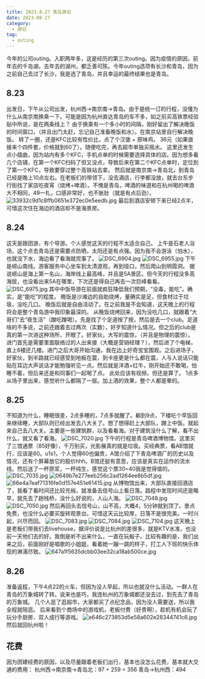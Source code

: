```yaml
---
title: 2023.8.27 青岛游记
date: 2023-08-27
category:
  - 游记
tag:
  - outing
---
```


今年的公司outing。入职两年多，这是经历的第三次outing。因为疫情的原因，前年去的千岛湖，去年去的湖州，都乏善可陈。今年outing选项有长沙和青岛，因为之前自己去过了长沙，我是选了青岛，并且幸运的最终结果也是青岛。
## 8.23
出发日，下午从公司出发，杭州西->南京南->青岛。由于是统一订的行程，没懂为什么从南京南换乘一下。可能是因为杭州直达青岛的车不多，如之前买高铁票经验贴中所说，是在两条线上？
由于换乘有一个多小时的间隔，刚好留出了解决晚饭的时间窗口，（并且出门太赶，忘记自己准备晚饭和水）。在南京站里自行解决晚饭。
转了一圈，还是KFC比较有性价比，点了个汉堡 + 原味鸡， 36元（如果直接来个四件套，价格就到60了）。随便吃完，再去超市单独买瓶水。
这里还发生点小插曲，因为站内有多个KFC，手机点单的时候需要选择具体的店。因为想多看几个店铺，在第一个KFC扫码了但又没点，导致后来在第二个KFC点单时，定位到了第一个KFC，导致要穿过整个高铁站去拿。
然后就是南京南->青岛北，到青岛已经是晚上10点左右。在老板们的带领下，没去酒店，行李都没放，就去台东步行街找了家店吃夜宵（烧烤+啤酒）。不愧是青岛，啤酒的味道和在杭州喝的啤酒大不相同，49一扎，口感非常好，也不胀肚（就是有点后劲）。
![33932c9d1c8ffb0651e372ec0e5eedb.jpg](2023.8.27青岛游记\33932c9d1c8ffb0651e372ec0e5eedb.jpg)
最后到酒店安顿下来已经2点半，可惜这次住在海边的酒店却不是海景房。
## 8.24
这天是跟团游，有个导游。个人感觉这天的行程不太适合自己。
上午是石老人浴场，这个点去青岛还是需要点防晒，太阳还是有点强。因为我不会游泳（怕水），也就没下水，海边看了看海就完事了。
![DSC_6904.jpg](2023.8.27青岛游记\DSC_6904.jpg)
![DSC_6955.jpg](2023.8.27青岛游记\DSC_6955.jpg)
下午是崂山南线。游客服务中心坐车到太清道观，再到垭口，然后爬山到明霞洞。
据说崂山是海上第一名山，海岸线上最高峰，并且是5A景区。但今天的行程没多高海拔，也没看出来5A在哪里，下次还是得自己再去一次巨峰看看。
![DSC_6975.jpg](2023.8.27青岛游记\DSC_6975.jpg)
其中中饭导游在前面就疯狂降低我们预期，“没毒，能吃”。确实，是“能吃”的程度。
晚饭是沙滩边的自助烧烤，量确实是足，但食材过于垃圾，没吃几口。
晚饭后就是自由活动了。在之前我是不会知道，这天晚上的行程将会是整个青岛游中我印象最深的。
从晚饭烧烤回来，因为没吃几口，就跟着“大哥们”去“夜生活”（蹭吃蹭喝）。先是找了个足道按了按，然后是去一个club。足道啥的不多说，之前还跟着去过两次（实数），好歹知道什么情况。但之后的club是真的第一次进这种场所，开眼了。好家伙，大写的震惊，（并且是物理的震惊）。
进门首先是需要里面联络过的人出来接（大概是营销经理？），然后进了个电梯，直上6楼还几楼。进门之后大哥开始沟通，我在边上好奇宝宝围观。之后进场子，好家伙，到半路就已经感受到地板在震，到卡座更是什么都在震，人与人说话只能贴在耳边大声说话才能勉强听见一点。然后就是洋酒+红牛，刚开始还不敢喝，怕睡不着，但后来还是和同事们一起喝了点。
此处应该有视频，但还是算了。
1点多从场子里出来，感觉听什么都隔了一层。加上酒的效果，整个人都是晕的。
## 8.25
不知道为什么，睡眠很差，2点多睡的，7点多就醒了。躺到9点，下楼吃个早饭回来继续睡，大部队则已经出发去八大关了。想了想得赶上大部队，蹭上中饭。就起来自己去八大关。主要是一些建筑群，以及看看海。对于建筑没什么了解，看不出什么，就又看了看海。
![DSC_7020.jpg](2023.8.27青岛游记\DSC_7020.jpg)
下午的行程是青岛啤酒博物馆。这里买了三馆通票（85好像），千万别买，光影展真的就是垃圾。买经典票，看AB馆就行，应该是60。u1s1，个人觉得60也偏贵，A馆介绍了下青岛啤酒厂的历史以及情况，还有个屏幕放它的股价hhh。B馆还挺有意思，应该是真实在运作的流水线。然后送了一杯原浆，一杯纯生，感觉这个票30~40我是觉得值的。
![DSC_7035.jpg](2023.8.27青岛游记\DSC_7035.jpg)
![0649b7e277eeb256c2ad1264ee8b5df.jpg](2023.8.27青岛游记\0649b7e277eeb256c2ad1264ee8b5df.jpg)
![66e4a7eaf71316fe0d157e451e61415.jpg](2023.8.27青岛游记\66e4a7eaf71316fe0d157e451e61415.jpg)
从博物馆出来，大部队直接回酒店了，我看了看时间还比较充裕，就准备去信号山上看日落。路程中发现时间还是略早，就先去了趟栈桥，没什么好说的，人山人海。
![DSC_7048.jpg](2023.8.27青岛游记\DSC_7048.jpg)
![DSC_7050.jpg](2023.8.27青岛游记\DSC_7050.jpg)
然后再回头去信号山，山不高，大概4，5分钟就到顶了。景点免费，也没什么必要买旋转观景台。可惜这天云比较厚，日落不是很完美。一时兴起，兴尽而回。
![DSC_7083.jpg](2023.8.27青岛游记\DSC_7083.jpg)
![DSC_7084.jpg](2023.8.27青岛游记\DSC_7084.jpg)
![DSC_7104.jpg](2023.8.27青岛游记\DSC_7104.jpg)
这天晚上是老板们带我们去livehouse，据评价说是比杭州的差很多，就是KTV水准，也没前一天他们去的好。我倒是听不出来什么，一直在玩骰子。比较有趣的是，我们出来之后，前面刚好是唱歌的小姐姐，看着她一蹦一跳的样子，打工人下班的快乐体现的淋漓尽致。
![647a1f5635dcbb03ee32ca18ab500ce.jpg](2023.8.27青岛游记\647a1f5635dcbb03ee32ca18ab500ce.jpg)
## 8.26
准备返程，下午4点22的火车，但因为没人早起，所以也就没什么活动。一群人在青岛的万象城转了转。说来也是巧，我连杭州的万象城都还没去过，到先去了青岛的万象城。
几个人逛了逛超市，大家都买了点纪念品，因为没人需要送，所以我全程就陪逛。
后来看到个商场中的游戏机，老板付费（好贵啊），趁机有机会玩了玩分手厨房、双人成行等游戏。
![e646c273853d5e58a602e28344741c6.jpg](2023.8.27青岛游记\e646c273853d5e58a602e28344741c6.jpg)
然后就回杭州啦！
## 花费
因为团建经费的原因，以及尽量跟着老板们出行，基本也没怎么花费，基本就大交通的费用：
杭州西->南京南->青岛北：97 + 259 = 356
青岛->杭州西：494
